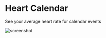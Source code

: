 # Heart Calendar

See your average heart rate for calendar events

![screenshot](https://raw.githubusercontent.com/atfinke/heart-cal/master/Resources/screenshot.jpeg)
